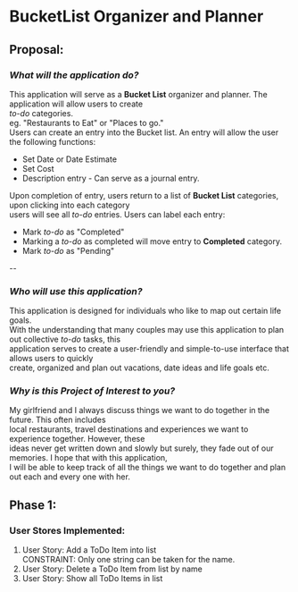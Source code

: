 # BucketList Organizer and Planner 

## Proposal: 

### *What will the application do?*

This application will serve as a **Bucket List** organizer and planner. The application will allow users to create  
*to-do* categories.  
eg. "Restaurants to Eat" or "Places to go."  
Users can create an entry into the Bucket list. An entry will allow the user the following functions:  
* Set Date or Date Estimate 
* Set Cost
* Description entry - Can serve as a journal entry.  

Upon completion of entry, users return to a list of **Bucket List** categories, upon clicking into each category  
users will see all *to-do* entries. 
Users can label each entry:   
* Mark *to-do* as "Completed"
 * Marking a *to-do* as completed will move entry to **Completed** category.  
* Mark *to-do* as "Pending" 

-- 

### *Who will use this application?*  

This application is designed for individuals who like to map out certain life goals.  
With the understanding that many couples may use this application to plan out collective *to-do* tasks, this  
application serves to create a user-friendly and simple-to-use interface that allows users to quickly  
create, organized and plan out vacations, date ideas and life goals etc.  

### *Why is this Project of Interest to you?* 

My girlfriend and I always discuss things we want to do together in the future. This often includes  
local restaurants, travel destinations and experiences we want to experience together. However, these  
ideas never get written down and slowly but surely, they fade out of our memories. I hope that with this application,  
I will be able to keep track of all the things we want to do together and plan out each and every one with her. 

## Phase 1: 

### User Stores Implemented:  
1. User Story: Add a ToDo Item into list  
CONSTRAINT: Only one string can be taken for the name. 
2. User Story: Delete a ToDo Item from list by name 
3. User Story: Show all ToDo Items in list 


